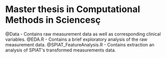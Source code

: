 # **Master thesis in Computational Methods in Sciences**ç
@Data - Contains raw measurement data as well as corresponding clinical variables.
@EDA.R - Contains a brief exploratory analysis of the raw measurement data.
@SPIAT_FeatureAnalysis.R - Contains extraction an analysis of SPIAT's transformed measurements data.
